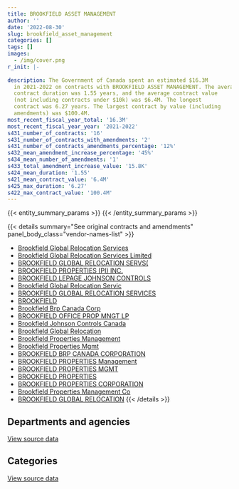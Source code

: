 ```yaml
---
title: BROOKFIELD ASSET MANAGEMENT
author: ''
date: '2022-08-30'
slug: brookfield_asset_management
categories: []
tags: []
images:
  - /img/cover.png
r_init: |-
  
description: The Government of Canada spent an estimated $16.3M
  in 2021-2022 on contracts with BROOKFIELD ASSET MANAGEMENT. The average
  contract duration was 1.55 years, and the average contract value
  (not including contracts under $10k) was $6.4M. The longest
  contract was 6.27 years. The largest contract by value (including
  amendments) was $100.4M.
most_recent_fiscal_year_total: '16.3M'
most_recent_fiscal_year_year: '2021-2022'
s431_number_of_contracts: '16'
s431_number_of_contracts_with_amendments: '2'
s431_number_of_contracts_amendments_percentage: '12%'
s432_mean_amendment_increase_percentage: '45%'
s434_mean_number_of_amendments: '1'
s433_total_amendment_increase_value: '15.8K'
s424_mean_duration: '1.55'
s421_mean_contract_value: '6.4M'
s425_max_duration: '6.27'
s422_max_contract_value: '100.4M'
---
```


<script src="/rmarkdown-libs/htmlwidgets/htmlwidgets.js"></script>
<link href="/rmarkdown-libs/datatables-css/datatables-crosstalk.css" rel="stylesheet" />
<script src="/rmarkdown-libs/datatables-binding/datatables.js"></script>
<script src="/rmarkdown-libs/jquery/jquery-3.6.0.min.js"></script>
<link href="/rmarkdown-libs/dt-core-bootstrap/css/dataTables.bootstrap.min.css" rel="stylesheet" />
<link href="/rmarkdown-libs/dt-core-bootstrap/css/dataTables.bootstrap.extra.css" rel="stylesheet" />
<script src="/rmarkdown-libs/dt-core-bootstrap/js/jquery.dataTables.min.js"></script>
<script src="/rmarkdown-libs/dt-core-bootstrap/js/dataTables.bootstrap.min.js"></script>
<link href="/rmarkdown-libs/crosstalk/css/crosstalk.min.css" rel="stylesheet" />
<script src="/rmarkdown-libs/crosstalk/js/crosstalk.min.js"></script>
<script src="/rmarkdown-libs/htmlwidgets/htmlwidgets.js"></script>
<link href="/rmarkdown-libs/datatables-css/datatables-crosstalk.css" rel="stylesheet" />
<script src="/rmarkdown-libs/datatables-binding/datatables.js"></script>
<script src="/rmarkdown-libs/jquery/jquery-3.6.0.min.js"></script>
<link href="/rmarkdown-libs/dt-core-bootstrap/css/dataTables.bootstrap.min.css" rel="stylesheet" />
<link href="/rmarkdown-libs/dt-core-bootstrap/css/dataTables.bootstrap.extra.css" rel="stylesheet" />
<script src="/rmarkdown-libs/dt-core-bootstrap/js/jquery.dataTables.min.js"></script>
<script src="/rmarkdown-libs/dt-core-bootstrap/js/dataTables.bootstrap.min.js"></script>
<link href="/rmarkdown-libs/crosstalk/css/crosstalk.min.css" rel="stylesheet" />
<script src="/rmarkdown-libs/crosstalk/js/crosstalk.min.js"></script>

{{< entity_summary_params >}}
{{< /entity_summary_params >}}

{{< details summary="See original contracts and amendments" panel_body_class="vendor-names-list" >}}
- [Brookfield Global Relocation Services](https://search.open.canada.ca/en/ct/?sort=contract_value_f%20desc&page=1&search_text=%22Brookfield%20Global%20Relocation%20Services%22)
- [Brookfield Global Relocation Services Limited](https://search.open.canada.ca/en/ct/?sort=contract_value_f%20desc&page=1&search_text=%22Brookfield%20Global%20Relocation%20Services%20Limited%22)
- [BROOKFIELD GLOBAL RELOCATION SERVS(](https://search.open.canada.ca/en/ct/?sort=contract_value_f%20desc&page=1&search_text=%22BROOKFIELD%20GLOBAL%20RELOCATION%20SERVS%28%22)
- [BROOKFIELD PROPERTIES (PI) INC.](https://search.open.canada.ca/en/ct/?sort=contract_value_f%20desc&page=1&search_text=%22BROOKFIELD%20PROPERTIES%20%28PI%29%20INC.%22)
- [BROOKFIELD LEPAGE JOHNSON CONTROLS](https://search.open.canada.ca/en/ct/?sort=contract_value_f%20desc&page=1&search_text=%22BROOKFIELD%20LEPAGE%20JOHNSON%20CONTROLS%22)
- [Brookfield Global Relocation Servic](https://search.open.canada.ca/en/ct/?sort=contract_value_f%20desc&page=1&search_text=%22Brookfield%20Global%20Relocation%20Servic%22)
- [BROOKFIELD GLOBAL RELOCATION SERVICES](https://search.open.canada.ca/en/ct/?sort=contract_value_f%20desc&page=1&search_text=%22BROOKFIELD%20GLOBAL%20RELOCATION%20SERVICES%22)
- [BROOKFIELD](https://search.open.canada.ca/en/ct/?sort=contract_value_f%20desc&page=1&search_text=%22BROOKFIELD%22)
- [Brookfield Brp Canada Corp](https://search.open.canada.ca/en/ct/?sort=contract_value_f%20desc&page=1&search_text=%22Brookfield%20Brp%20Canada%20Corp%22)
- [BROOKFIELD OFFICE PROP MNGT LP](https://search.open.canada.ca/en/ct/?sort=contract_value_f%20desc&page=1&search_text=%22BROOKFIELD%20OFFICE%20%20PROP%20MNGT%20LP%22)
- [Brookfield Johnson Controls Canada](https://search.open.canada.ca/en/ct/?sort=contract_value_f%20desc&page=1&search_text=%22Brookfield%20Johnson%20Controls%20Canada%22)
- [Brookfield Global Relocation](https://search.open.canada.ca/en/ct/?sort=contract_value_f%20desc&page=1&search_text=%22Brookfield%20Global%20Relocation%22)
- [Brookfield Properties Management](https://search.open.canada.ca/en/ct/?sort=contract_value_f%20desc&page=1&search_text=%22Brookfield%20Properties%20Management%22)
- [Brookfield Properties Mgmt](https://search.open.canada.ca/en/ct/?sort=contract_value_f%20desc&page=1&search_text=%22Brookfield%20Properties%20Mgmt%22)
- [BROOKFIELD BRP CANADA CORPORATION](https://search.open.canada.ca/en/ct/?sort=contract_value_f%20desc&page=1&search_text=%22BROOKFIELD%20BRP%20CANADA%20CORPORATION%22)
- [BROOKFIELD PROPERTIES Management](https://search.open.canada.ca/en/ct/?sort=contract_value_f%20desc&page=1&search_text=%22BROOKFIELD%20PROPERTIES%20Management%22)
- [BROOKFIELD PROPERTIES MGMT](https://search.open.canada.ca/en/ct/?sort=contract_value_f%20desc&page=1&search_text=%22BROOKFIELD%20PROPERTIES%20MGMT%22)
- [BROOKFIELD PROPERTIES](https://search.open.canada.ca/en/ct/?sort=contract_value_f%20desc&page=1&search_text=%22BROOKFIELD%20PROPERTIES%22)
- [BROOKFIELD PROPERTIES CORPORATION](https://search.open.canada.ca/en/ct/?sort=contract_value_f%20desc&page=1&search_text=%22BROOKFIELD%20PROPERTIES%20CORPORATION%22)
- [Brookfield Properties Management Co](https://search.open.canada.ca/en/ct/?sort=contract_value_f%20desc&page=1&search_text=%22Brookfield%20Properties%20Management%20Co%22)
- [BROOKFIELD GLOBAL RELOCATION](https://search.open.canada.ca/en/ct/?sort=contract_value_f%20desc&page=1&search_text=%22BROOKFIELD%20GLOBAL%20RELOCATION%22)
{{< /details >}}

## Departments and agencies

<div id="htmlwidget-1" style="width:100%;height:auto;" class="datatables html-widget"></div>
<script type="application/json" data-for="htmlwidget-1">{"x":{"style":"bootstrap","filter":"none","vertical":false,"data":[["<a href=\"/departments/dnd-mdn/\">National Defence<\/a>","<a href=\"/departments/elections/\">Elections Canada<\/a>","<a href=\"/departments/pc/\">Parks Canada<\/a>","<a href=\"/departments/ppsc-sppc/\">Public Prosecution Service of Canada<\/a>","<a href=\"/departments/pwgsc-tpsgc/\">Public Services and Procurement Canada<\/a>","<a href=\"/departments/rcmp-grc/\">Royal Canadian Mounted Police<\/a>"],[16014195.61,null,50750,null,37821.91,275375.05],[16058070.12,46679.86,null,20012.3,767.68,276129.5],[16014195.61,null,null,null,33270.46,275375.05],[16014195.61,null,null,null,60093.22,218254.48]],"container":"<table class=\"table table-striped table-hover row-border order-column display\">\n  <thead>\n    <tr>\n      <th>Department<\/th>\n      <th>2018-2019<\/th>\n      <th>2019-2020<\/th>\n      <th>2020-2021<\/th>\n      <th>2021-2022<\/th>\n    <\/tr>\n  <\/thead>\n<\/table>","options":{"order":[[4,"desc"]],"pageLength":10,"autoWidth":true,"columnDefs":[{"targets":1,"render":"function(data, type, row, meta) {\n    return type !== 'display' ? data : DTWidget.formatCurrency(data, \"$\", 2, 3, \",\", \".\", true, null);\n  }"},{"targets":2,"render":"function(data, type, row, meta) {\n    return type !== 'display' ? data : DTWidget.formatCurrency(data, \"$\", 2, 3, \",\", \".\", true, null);\n  }"},{"targets":3,"render":"function(data, type, row, meta) {\n    return type !== 'display' ? data : DTWidget.formatCurrency(data, \"$\", 2, 3, \",\", \".\", true, null);\n  }"},{"targets":4,"render":"function(data, type, row, meta) {\n    return type !== 'display' ? data : DTWidget.formatCurrency(data, \"$\", 2, 3, \",\", \".\", true, null);\n  }"},{"width":"16%","targets":[1,2,3,4]},{"className":"dt-right","targets":[1,2,3,4]}],"orderClasses":false}},"evals":["options.columnDefs.0.render","options.columnDefs.1.render","options.columnDefs.2.render","options.columnDefs.3.render"],"jsHooks":[]}</script>
<p class="text-right">
<a href="https://github.com/GoC-Spending/contracts-data/tree/main/data/out/vendors/brookfield_asset_management/summary_by_fiscal_year_by_department.csv" class="source-data-link btn btn-link">View source data</a>
</p>

## Categories

<div id="htmlwidget-2" style="width:100%;height:auto;" class="datatables html-widget"></div>
<script type="application/json" data-for="htmlwidget-2">{"x":{"style":"bootstrap","filter":"none","vertical":false,"data":[["<a href=\"/categories/facilities_and_construction/\">Facilities and construction<\/a>","<a href=\"/categories/office_management/\">Office management<\/a>","<a href=\"/categories/professional_services/\">Professional services<\/a>","<a href=\"/categories/travel/\">Travel<\/a>","<a href=\"/categories/security_and_protection/\">Security and protection<\/a>"],[60651.27,null,16245851.25,50750,20890.05],[110844.9,null,16290360.43,null,454.13],[76989.87,null,16245851.25,null,null],[63812.63,40000,16188730.68,null,null]],"container":"<table class=\"table table-striped table-hover row-border order-column display\">\n  <thead>\n    <tr>\n      <th>Category<\/th>\n      <th>2018-2019<\/th>\n      <th>2019-2020<\/th>\n      <th>2020-2021<\/th>\n      <th>2021-2022<\/th>\n    <\/tr>\n  <\/thead>\n<\/table>","options":{"order":[[4,"desc"]],"dom":"t","pageLength":30,"autoWidth":true,"columnDefs":[{"targets":1,"render":"function(data, type, row, meta) {\n    return type !== 'display' ? data : DTWidget.formatCurrency(data, \"$\", 2, 3, \",\", \".\", true, null);\n  }"},{"targets":2,"render":"function(data, type, row, meta) {\n    return type !== 'display' ? data : DTWidget.formatCurrency(data, \"$\", 2, 3, \",\", \".\", true, null);\n  }"},{"targets":3,"render":"function(data, type, row, meta) {\n    return type !== 'display' ? data : DTWidget.formatCurrency(data, \"$\", 2, 3, \",\", \".\", true, null);\n  }"},{"targets":4,"render":"function(data, type, row, meta) {\n    return type !== 'display' ? data : DTWidget.formatCurrency(data, \"$\", 2, 3, \",\", \".\", true, null);\n  }"},{"width":"16%","targets":[1,2,3,4]},{"className":"dt-right","targets":[1,2,3,4]}],"orderClasses":false,"lengthMenu":[10,25,30,50,100]}},"evals":["options.columnDefs.0.render","options.columnDefs.1.render","options.columnDefs.2.render","options.columnDefs.3.render"],"jsHooks":[]}</script>
<p class="text-right">
<a href="https://github.com/GoC-Spending/contracts-data/tree/main/data/out/vendors/brookfield_asset_management/summary_by_fiscal_year_by_category.csv" class="source-data-link btn btn-link">View source data</a>
</p>
